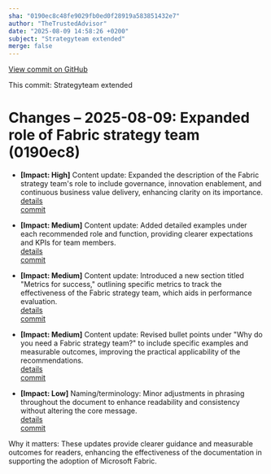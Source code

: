 ```yaml
---
sha: "0190ec8c48fe9029fb0ed0f28919a583851432e7"
author: "TheTrustedAdvisor"
date: "2025-08-09 14:58:26 +0200"
subject: "Strategyteam extended"
merge: false
---
```


[View commit on GitHub](https://github.com/TheTrustedAdvisor/FabricAdoptionFramework/commit/0190ec8c48fe9029fb0ed0f28919a583851432e7)

This commit: Strategyteam extended

# Changes – 2025-08-09: Expanded role of Fabric strategy team (0190ec8)

- **[Impact: High]** Content update: Expanded the description of the Fabric strategy team's role to include governance, innovation enablement, and continuous business value delivery, enhancing clarity on its importance.  
   [details](/docs/about/changes/2025-08-09-strategyteam-extended)  
   [commit](https://github.com/TheTrustedAdvisor/FabricAdoptionFramework/commit/0190ec8c48fe9029fb0ed0f28919a583851432e7)

- **[Impact: Medium]** Content update: Added detailed examples under each recommended role and function, providing clearer expectations and KPIs for team members.  
   [details](/docs/about/changes/2025-08-09-strategyteam-extended)  
   [commit](https://github.com/TheTrustedAdvisor/FabricAdoptionFramework/commit/0190ec8c48fe9029fb0ed0f28919a583851432e7)

- **[Impact: Medium]** Content update: Introduced a new section titled "Metrics for success," outlining specific metrics to track the effectiveness of the Fabric strategy team, which aids in performance evaluation.  
   [details](/docs/about/changes/2025-08-09-strategyteam-extended)  
   [commit](https://github.com/TheTrustedAdvisor/FabricAdoptionFramework/commit/0190ec8c48fe9029fb0ed0f28919a583851432e7)

- **[Impact: Medium]** Content update: Revised bullet points under "Why do you need a Fabric strategy team?" to include specific examples and measurable outcomes, improving the practical applicability of the recommendations.  
   [details](/docs/about/changes/2025-08-09-strategyteam-extended)  
   [commit](https://github.com/TheTrustedAdvisor/FabricAdoptionFramework/commit/0190ec8c48fe9029fb0ed0f28919a583851432e7)

- **[Impact: Low]** Naming/terminology: Minor adjustments in phrasing throughout the document to enhance readability and consistency without altering the core message.  
   [details](/docs/about/changes/2025-08-09-strategyteam-extended)  
   [commit](https://github.com/TheTrustedAdvisor/FabricAdoptionFramework/commit/0190ec8c48fe9029fb0ed0f28919a583851432e7)

Why it matters: These updates provide clearer guidance and measurable outcomes for readers, enhancing the effectiveness of the documentation in supporting the adoption of Microsoft Fabric.

